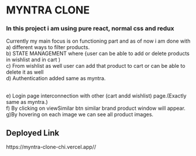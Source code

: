 <h1>MYNTRA CLONE</h1>
<h3>In this project i am using pure react, normal css and redux</h3>
<p>Currently my main focus is on functioning part and as of now i am done with <br>
  a) different ways to filter products.<br>
b) STATE MANAGEMENT where {user can be able to add or delete products in wishlist and in cart )<br>
c) From wishlist as well user can add that product to cart or can be able to delete it as well<br>
d) Authentication added same as myntra. </p><br>
e) Login page interconnection with other (cart andd wishlist) page.(Exactly same as myntra.)<br>
f) By clicking on viewSimilar btn similar brand product window will appear.
g)By hovering on each image we can see all product images. 

<h2>Deployed Link</h2><p>https://myntra-clone-chi.vercel.app//</p>
